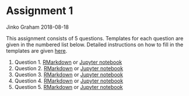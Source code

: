 Assignment 1
================
Jinko Graham
2018-08-18

This assignment consists of 5 questions. Templates for each question are given in the numbered list below. Detailed instructions on how to fill in the templates are given [here](https://github.com/SFUStatgen/RforStat2/blob/master/SFUStat305/Assignments/Instructions/instructions.md).

1.  Question 1. [RMarkdown](https://github.com/SFUStatgen/RforStat2/blob/master/SFUStat305/Assignments/A1/A1Q1.Rmd) or [Jupyter notebook](https://github.com/SFUStatgen/RforStat2/blob/master/SFUStat305/Assignments/A1/A1Q1.ipynb)
2.  Question 2. [RMarkdown](https://github.com/SFUStatgen/RforStat2/blob/master/SFUStat305/Assignments/A1/A1Q2.Rmd) or [Jupyter notebook](https://github.com/SFUStatgen/RforStat2/blob/master/SFUStat305/Assignments/A1/A1Q2.ipynb)
3.  Question 3. [RMarkdown](https://github.com/SFUStatgen/RforStat2/blob/master/SFUStat305/Assignments/A1/A1Q3.Rmd) or [Jupyter notebook](https://github.com/SFUStatgen/RforStat2/blob/master/SFUStat305/Assignments/A1/A1Q3.ipynb)
4.  Question 4. [RMarkdown](https://github.com/SFUStatgen/RforStat2/blob/master/SFUStat305/Assignments/A1/A1Q4.Rmd) or [Jupyter notebook](https://github.com/SFUStatgen/RforStat2/blob/master/SFUStat305/Assignments/A1/A1Q4.ipynb)
5.  Question 5. [RMarkdown](https://github.com/SFUStatgen/RforStat2/blob/master/SFUStat305/Assignments/A1/A1Q5.Rmd) or [Jupyter notebook](https://github.com/SFUStatgen/RforStat2/blob/master/SFUStat305/Assignments/A1/A1Q5.ipynb)
